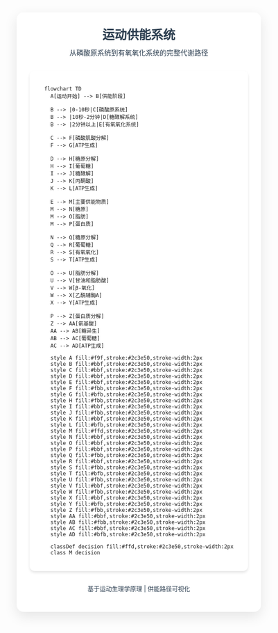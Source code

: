 <link href="https://fonts.googleapis.com/css2?family=Inter:wght@400;500;600&display=swap" rel="stylesheet">


<div style="background: white; border-radius: 16px; box-shadow: 0 10px 30px rgba(0, 0, 0, 0.1); padding: 30px; max-width: 1200px; width: 100%; margin: 20px; position: relative; overflow: hidden;">
  <div style="position: absolute; top: 0; left: 0; right: 0; bottom: 0; background-image: url('https://images.unsplash.com/photo-1517836357463-d25dfeac3438?ixlib=rb-4.0.3&ixid=M3wxMjA3fDB8MHxwaG90by1wYWdlfHx8fGVufDB8fHx8fA%3D%3D&auto=format&fit=crop&w=2070&q=80'); background-size: cover; background-position: center; opacity: 0.7; z-index: 0;">
  </div>
        
  <div style="text-align: center; margin-bottom: 30px; position: relative; z-index: 1;">
    <h1 style="color: #2c3e50; font-size: 28px; font-weight: 600; margin: 0 0 10px 0; text-shadow: 0 1px 2px rgba(0, 0, 0, 0.1);">运动供能系统</h1>
    <p style="color: #2c3e50; font-size: 16px; margin: 0;">从磷酸原系统到有氧氧化系统的完整代谢路径</p>
  </div>
        
  <div style="background: rgba(255, 255, 255, 0); padding: 20px; border-radius: 12px; box-shadow: 0 4px 6px rgba(0, 0, 0, 0.1); display: flex; justify-content: center; align-items: center; border: 1px solid rgba(255, 255, 255, 0.3); position: relative; z-index: 1;">

  ```mermaid
  flowchart TD
    A[运动开始] --> B[供能阶段]
    
    B --> |0-10秒|C[磷酸原系统]
    B --> |10秒-2分钟|D[糖酵解系统]
    B --> |2分钟以上|E[有氧氧化系统]
    
    C --> F[磷酸肌酸分解]
    F --> G[ATP生成]
    
    D --> H[糖原分解]
    H --> I[葡萄糖]
    I --> J[糖酵解]
    J --> K[丙酮酸]
    K --> L[ATP生成]
    
    E --> M[主要供能物质]
    M --> N[糖原]
    M --> O[脂肪]
    M --> P[蛋白质]
    
    N --> Q[糖原分解]
    Q --> R[葡萄糖]
    R --> S[有氧氧化]
    S --> T[ATP生成]
    
    O --> U[脂肪分解]
    U --> V[甘油和脂肪酸]
    V --> W[β-氧化]
    W --> X[乙酰辅酶A]
    X --> Y[ATP生成]
    
    P --> Z[蛋白质分解]
    Z --> AA[氨基酸]
    AA --> AB[糖异生]
    AB --> AC[葡萄糖]
    AC --> AD[ATP生成]
    
    style A fill:#f9f,stroke:#2c3e50,stroke-width:2px
    style B fill:#bbf,stroke:#2c3e50,stroke-width:2px
    style C fill:#bbf,stroke:#2c3e50,stroke-width:2px
    style D fill:#bbf,stroke:#2c3e50,stroke-width:2px
    style E fill:#bbf,stroke:#2c3e50,stroke-width:2px
    style F fill:#fbb,stroke:#2c3e50,stroke-width:2px
    style G fill:#bfb,stroke:#2c3e50,stroke-width:2px
    style H fill:#fbb,stroke:#2c3e50,stroke-width:2px
    style I fill:#bbf,stroke:#2c3e50,stroke-width:2px
    style J fill:#fbb,stroke:#2c3e50,stroke-width:2px
    style K fill:#bbf,stroke:#2c3e50,stroke-width:2px
    style L fill:#bfb,stroke:#2c3e50,stroke-width:2px
    style M fill:#ffd,stroke:#2c3e50,stroke-width:2px
    style N fill:#bbf,stroke:#2c3e50,stroke-width:2px
    style O fill:#bbf,stroke:#2c3e50,stroke-width:2px
    style P fill:#bbf,stroke:#2c3e50,stroke-width:2px
    style Q fill:#fbb,stroke:#2c3e50,stroke-width:2px
    style R fill:#bbf,stroke:#2c3e50,stroke-width:2px
    style S fill:#fbb,stroke:#2c3e50,stroke-width:2px
    style T fill:#bfb,stroke:#2c3e50,stroke-width:2px
    style U fill:#fbb,stroke:#2c3e50,stroke-width:2px
    style V fill:#bbf,stroke:#2c3e50,stroke-width:2px
    style W fill:#fbb,stroke:#2c3e50,stroke-width:2px
    style X fill:#bbf,stroke:#2c3e50,stroke-width:2px
    style Y fill:#bfb,stroke:#2c3e50,stroke-width:2px
    style Z fill:#fbb,stroke:#2c3e50,stroke-width:2px
    style AA fill:#bbf,stroke:#2c3e50,stroke-width:2px
    style AB fill:#fbb,stroke:#2c3e50,stroke-width:2px
    style AC fill:#bbf,stroke:#2c3e50,stroke-width:2px
    style AD fill:#bfb,stroke:#2c3e50,stroke-width:2px

    classDef decision fill:#ffd,stroke:#2c3e50,stroke-width:2px
    class M decision
  ```
  
  </div>

  <div style="margin-top: 30px; text-align: center; color: #2c3e50; font-size: 14px; position: relative; z-index: 1;">
    <p>基于运动生理学原理 | 供能路径可视化</p>
  </div>

</div>